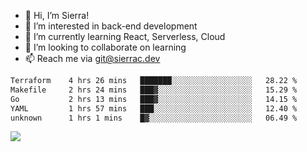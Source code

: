 - 👋 Hi, I’m Sierra!
- 👀 I’m interested in back-end development
- 🌱 I’m currently learning React, Serverless, Cloud
- 💞️ I’m looking to collaborate on learning
- 📫 Reach me via git@sierrac.dev

<!--START_SECTION:waka-->

```txt
Terraform    4 hrs 26 mins   ███████░░░░░░░░░░░░░░░░░░   28.22 %
Makefile     2 hrs 24 mins   ███▓░░░░░░░░░░░░░░░░░░░░░   15.29 %
Go           2 hrs 13 mins   ███▓░░░░░░░░░░░░░░░░░░░░░   14.15 %
YAML         1 hrs 57 mins   ███░░░░░░░░░░░░░░░░░░░░░░   12.40 %
unknown      1 hrs 1 mins    █▓░░░░░░░░░░░░░░░░░░░░░░░   06.49 %
```

<!--END_SECTION:waka-->


![](https://hit.yhype.me/github/profile?user_id=7351311)
